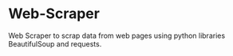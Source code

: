 # Web-Scraper
Web Scraper to scrap data from web pages using python libraries BeautifulSoup and requests.
